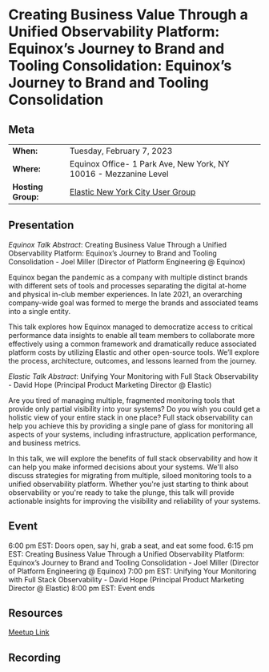# Creating Business Value Through a Unified Observability Platform: Equinox’s Journey to Brand and Tooling Consolidation: Equinox’s Journey to Brand and Tooling Consolidation

## Meta 
| | |
| --- | --- |
| **When:** | Tuesday, February 7, 2023 |
| **Where:** |  Equinox Office- 1 Park Ave, New York, NY 10016 - Mezzanine Level |
| **Hosting Group:** | [Elastic New York City User Group](https://www.meetup.com/elastic-new-york-city-user-group/) |

## Presentation
*Equinox Talk Abstract*: Creating Business Value Through a Unified Observability Platform: Equinox’s Journey to Brand and Tooling Consolidation - Joel Miller (Director of Platform Engineering @ Equinox)

Equinox began the pandemic as a company with multiple distinct brands with different sets of tools and processes separating the digital at-home and physical in-club member experiences. In late 2021, an overarching company-wide goal was formed to merge the brands and associated teams into a single entity.

This talk explores how Equinox managed to democratize access to critical performance data insights to enable all team members to collaborate more effectively using a common framework and dramatically reduce associated platform costs by utilizing Elastic and other open-source tools. We’ll explore the process, architecture, outcomes, and lessons learned from the journey.

*Elastic Talk Abstract*: Unifying Your Monitoring with Full Stack Observability - David Hope (Principal Product Marketing Director @ Elastic)

Are you tired of managing multiple, fragmented monitoring tools that provide only partial visibility into your systems? Do you wish you could get a holistic view of your entire stack in one place? Full stack observability can help you achieve this by providing a single pane of glass for monitoring all aspects of your systems, including infrastructure, application performance, and business metrics.

In this talk, we will explore the benefits of full stack observability and how it can help you make informed decisions about your systems. We'll also discuss strategies for migrating from multiple, siloed monitoring tools to a unified observability platform. Whether you're just starting to think about observability or you're ready to take the plunge, this talk will provide actionable insights for improving the visibility and reliability of your systems.

## Event
6:00 pm EST: Doors open, say hi, grab a seat, and eat some food.
6:15 pm EST: Creating Business Value Through a Unified Observability Platform: Equinox’s Journey to Brand and Tooling Consolidation - Joel Miller (Director of Platform Engineering @ Equinox)
7:00 pm EST: Unifying Your Monitoring with Full Stack Observability - David Hope (Principal Product Marketing Director @ Elastic)
8:00 pm EST: Event ends

## Resources
[Meetup Link](https://www.meetup.com/elastic-new-york-city-user-group/events/290459144/)

## Recording

